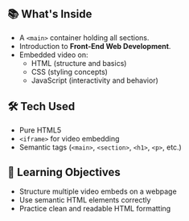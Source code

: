 
## 📚 What's Inside
- A `<main>` container holding all sections.
- Introduction to **Front-End Web Development**.
- Embedded video on:
  - HTML (structure and basics)
  - CSS (styling concepts)
  - JavaScript (interactivity and behavior)

## 🛠️ Tech Used
- Pure HTML5
- `<iframe>` for video embedding
- Semantic tags (`<main>`, `<section>`, `<h1>`, `<p>`, etc.)

## 📌 Learning Objectives
- Structure multiple video embeds on a webpage
- Use semantic HTML elements correctly
- Practice clean and readable HTML formatting
